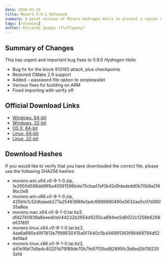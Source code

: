 ```yaml
---
date: 2016-01-15
title: Monero 0.9.1 Released
summary: A point release of Monero Hydrogen Helix to prevent a repeat of the block 913193 attack
tags: [releases]
author: Riccardo Spagni (fluffypony)
---
```


## Summary of Changes

This has urgent and important bug fixes to 0.9.0 *Hydrogen Helix*

- Bug fix for the block 913193 attack, plus checkpoints
- Restored CMake 2.9 support
- Added --password-file option to simplewallet
- Various fixes for building on ARM
- Fixed importing with verify off

## Official Download Links

- [Windows, 64-bit](https://downloads.getmonero.org/monero.win.x64.v0-9-1-0.zip)
- [Windows, 32-bit](https://downloads.getmonero.org/monero.win.x86.v0-9-1-0.zip)
- [OS X, 64-bit](https://downloads.getmonero.org/monero.mac.x64.v0-9-1-0.tar.bz2)
- [Linux, 64-bit](https://downloads.getmonero.org/monero.linux.x64.v0-9-1-0.tar.bz2)
- [Linux, 32-bit](https://downloads.getmonero.org/monero.linux.x86.v0-9-1-0.tar.bz2)

## Download Hashes

If you would like to verify that you have downloaded the correct file, please use the following SHA256 hashes:

- monero.win.x64.v0-9-1-0.zip, 1e2650d598dd995a40591596bde75cbad7af0b42d9dadedd0b70b9a2f49bc0e8
- monero.win.x86.v0-9-1-0.zip, 425b1c1c52dbaeeb277a25463668e1adc6699980490e5632ae0c07d36035a8ea
- monero.mac.x64.v0-9-1-0.tar.bz2, dfd2740939a8eeed0e044232b2654d9255ca894ee5d6022c1258b6268e63185f
- monero.linux.x64.v0-9-1-0.tar.bz2, 4aa6a890e49f7813e7999530415a0f7440c5b446991363f99469794d524efdad
- monero.linux.x86.v0-9-1-0.tar.bz2, d41e16bf7a9adc40201d79f89de70b7fe97f05ad82895fc3b6ed2b1192203a1d
